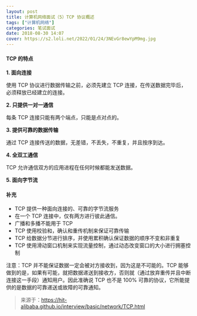 ```yaml
---
layout: post
title: 计算机网络面试（5）TCP 协议概述
tags: ["计算机网络"]
categories: 笔试面试
date: 2018-08-30 14:07
cover: https://s2.loli.net/2022/01/24/3NEvGr8ewYpM9mg.jpg
---
```

#### TCP 的特点

**1. 面向连接**

使用 TCP 协议进行数据传输之前，必须先建立 TCP 连接，在传送数据完毕后，必须释放已经建立的连接。

**2. 只提供一对一通信**

每条 TCP 连接只能有两个端点，只能是点对点的。

**3. 提供可靠的数据传输**

通过 TCP 连接传送的数据，无差错，不丢失，不重复，并且按序到达。

**4. 全双工通信**

TCP 允许通信双方的应用进程在任何时候都能发送数据。

**5. 面向字节流**

#### 补充

- TCP 提供一种面向连接的、可靠的字节流服务
- 在一个 TCP 连接中，仅有两方进行彼此通信。
- 广播和多播不能用于 TCP
- TCP 使用校验和，确认和重传机制来保证可靠传输
- TCP 给数据分节进行排序，并使用累积确认保证数据的顺序不变和非重复
- TCP 使用滑动窗口机制来实现流量控制，通过动态改变窗口的大小进行拥塞控制

注意：TCP 并不能保证数据一定会被对方接收到，因为这是不可能的。TCP 能够做到的是，如果有可能，就把数据递送到接收方，否则就（通过放弃重传并且中断连接这一手段）通知用户。因此准确说 TCP 也不是 100% 可靠的协议，它所能提供的是数据的可靠递送或故障的可靠通知。

> 来源于：https://hit-alibaba.github.io/interview/basic/network/TCP.html
